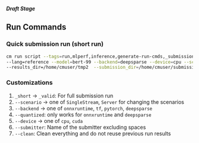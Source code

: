 ***Draft Stage***
## Run Commands
### Quick submission run (short run)
```bash
cm run script --tags=run,mlperf,inference,generate-run-cmds,_submission,_short --submitter=name \
--lang=reference --model=bert-99 --backend=deepsparse --device=cpu --scenario=Offline  --quantized 
--results_dir=/home/cmuser/tmp2  --submission_dir=/home/cmuser/submission --clean --adr.compiler.tags=gcc
```
### Customizations
1. `_short` -> `_valid`: For full submission run
2. `--scenario` -> one of `SingleStream`, `Server` for changing the scenarios
3. `--backend` -> one of `onnxruntime`, `tf`, `pytorch`, `deepsparse`
4. `--quantized`: only works for `onnxruntime` and `deepsparse`
5. `--device` -> one of `cpu`, `cuda`
6. `--submitter`: Name of the submitter excluding spaces
7. `--clean`: Clean everything and do not reuse previous run results
